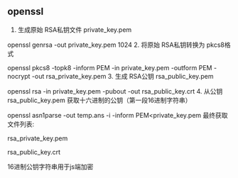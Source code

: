 ## openssl

1. 生成原始 RSA私钥文件 private_key.pem

openssl genrsa -out private_key.pem 1024
2. 将原始 RSA私钥转换为 pkcs8格式

openssl pkcs8 -topk8 -inform PEM -in private_key.pem -outform PEM -nocrypt -out rsa_private_key.pem
3. 生成 RSA公钥 rsa_public_key.pem

openssl rsa -in private_key.pem -pubout -out rsa_public_key.crt
4. 从公钥 rsa_public_key.pem 获取十六进制的公钥（第一段16进制字符串）

openssl asn1parse -out temp.ans -i -inform PEM<private_key.pem
最终获取文件列表:

rsa_private_key.pem

rsa_public_key.crt

16进制公钥字符串用于js端加密
